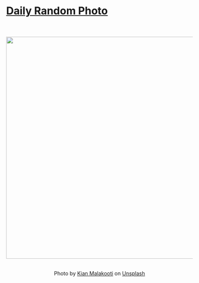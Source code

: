 # [Daily Random Photo](https://www.dailyrandomphoto.com/)

<div align="center">
  <br>
  <br>
  <a href="https://www.dailyrandomphoto.com/p/2024/2024-08-12/"><img src="https://images.unsplash.com/photo-1720440906281-b4367a242a86?crop=entropy&cs=tinysrgb&fit=max&fm=jpg&ixid=M3w3NzUwOHwwfDF8cmFuZG9tfHx8fHx8fHx8MTcyMzQyMjk5OHw&ixlib=rb-4.0.3&q=80&w=1080" width="600px"></a>
  <br>
  <br>
  <p class="has-text-grey">Photo by <a href="https://unsplash.com/@kianjm?utm_source=Daily%20Random%20Photo&amp;utm_medium=referral" target="_blank" rel="noopener noreferrer">Kian Malakooti</a> on <a href="https://unsplash.com/photos/a-close-up-of-a-giraffe-with-a-sky-background-jgmJ5ON-ZU8?utm_source=Daily%20Random%20Photo&amp;utm_medium=referral" target="_blank" rel="noopener noreferrer">Unsplash</a></p>
</div>
